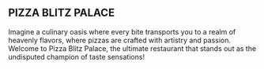 ## PIZZA BLITZ PALACE
Imagine a culinary oasis where every bite transports you to a realm of heavenly flavors, where pizzas are crafted with artistry and passion. Welcome to Pizza Blitz Palace, the ultimate restaurant that stands out as the undisputed champion of taste sensations!